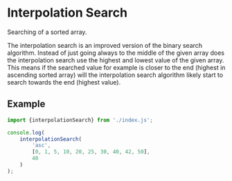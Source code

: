 # Interpolation Search

Searching of a sorted array. 

The interpolation search is an improved version of the binary search algorithm. 
Instead of just going always to the middle of the given array does the interpolation search use the highest and lowest value of the given array.
This means if the searched value for example is closer to the end (highest in ascending sorted array) will the interpolation search algorithm
likely start to search towards the end (highest value).

## Example

``` javascript
import {interpolationSearch} from './index.js';

console.log(
    interpolationSearch(
        'asc',
        [0, 1, 5, 10, 20, 25, 30, 40, 42, 50],
        40
    )
);
```